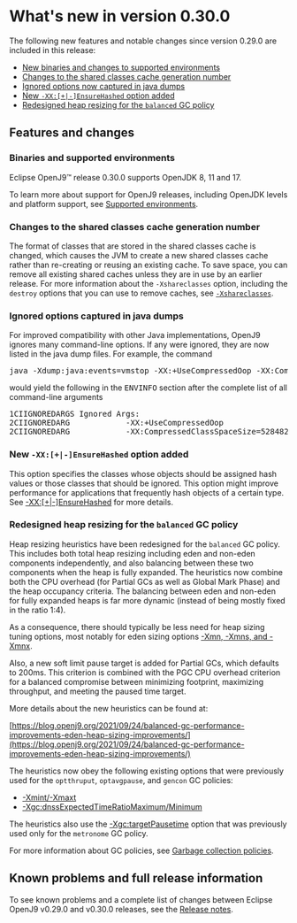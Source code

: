 <!--
* Copyright (c) 2017, 2023 IBM Corp. and others
*
* This program and the accompanying materials are made
* available under the terms of the Eclipse Public License 2.0
* which accompanies this distribution and is available at
* https://www.eclipse.org/legal/epl-2.0/ or the Apache
* License, Version 2.0 which accompanies this distribution and
* is available at https://www.apache.org/licenses/LICENSE-2.0.
*
* This Source Code may also be made available under the
* following Secondary Licenses when the conditions for such
* availability set forth in the Eclipse Public License, v. 2.0
* are satisfied: GNU General Public License, version 2 with
* the GNU Classpath Exception [1] and GNU General Public
* License, version 2 with the OpenJDK Assembly Exception [2].
*
* [1] https://www.gnu.org/software/classpath/license.html
* [2] https://openjdk.org/legal/assembly-exception.html
*
* SPDX-License-Identifier: EPL-2.0 OR Apache-2.0 OR GPL-2.0-only WITH Classpath-exception-2.0 OR GPL-2.0-only WITH OpenJDK-assembly-exception-1.0
-->

# What's new in version 0.30.0

The following new features and notable changes since version 0.29.0 are included in this release:

- [New binaries and changes to supported environments](#binaries-and-supported-environments)
- [Changes to the shared classes cache generation number](#changes-to-the-shared-classes-cache-generation-number)
- [Ignored options now captured in java dumps](#ignored-options-captured-in-java-dumps)
- [New `-XX:[+|-]EnsureHashed` option added](#new-xx-ensurehashed-option-added)
- [Redesigned heap resizing for the `balanced` GC policy](#redesigned-heap-resizing-for-the-balanced-gc-policy)

## Features and changes

### Binaries and supported environments

Eclipse OpenJ9&trade; release 0.30.0 supports OpenJDK 8, 11 and 17.

To learn more about support for OpenJ9 releases, including OpenJDK levels and platform support, see [Supported environments](openj9_support.md).

### Changes to the shared classes cache generation number

The format of classes that are stored in the shared classes cache is changed, which causes the JVM to create a new shared classes cache rather than re-creating or reusing an existing cache. To save space, you can remove all existing shared caches unless they are in use by an earlier release. For more information about the `-Xshareclasses` option, including the `destroy` options that you can use to remove caches, see [`-Xshareclasses`](xshareclasses.md).

### Ignored options captured in java dumps

For improved compatibility with other Java implementations, OpenJ9 ignores many command-line options. If any were ignored, they are now listed in the java dump files. For example, the command
<pre>
java -Xdump:java:events=vmstop -XX:+UseCompressedOop -XX:CompressedClassSpaceSize=528482304 -version
</pre>
would yield the following in the <tt>ENVINFO</tt> section after the complete list of all command-line arguments
<pre>
1CIIGNOREDARGS Ignored Args:
2CIIGNOREDARG            -XX:+UseCompressedOop
2CIIGNOREDARG            -XX:CompressedClassSpaceSize=528482304
</pre>

### New `-XX:[+|-]EnsureHashed` option added

This option specifies the classes whose objects should be assigned hash values or those classes that should be ignored. This option might improve performance for applications that frequently hash objects of a certain type. See [-XX:[+|-]EnsureHashed](xxensurehashed.md) for more details.

### Redesigned heap resizing for the `balanced` GC policy

Heap resizing heuristics have been redesigned for the `balanced` GC policy. This includes both total heap resizing including eden and non-eden components independently, and also balancing between these two components when the heap is fully expanded. The heuristics now combine both the CPU overhead (for Partial GCs as well as Global Mark Phase) and the heap occupancy criteria. The balancing between eden and non-eden for fully expanded heaps is far more dynamic (instead of being mostly fixed in the ratio 1:4).

As a consequence, there should typically be less need for heap sizing tuning options, most notably for eden sizing options [-Xmn, -Xmns, and -Xmnx](xmn.md).

Also, a new soft limit pause target is added for Partial GCs, which defaults to 200ms. This criterion is combined with the PGC CPU overhead criterion for a balanced compromise between minimizing footprint, maximizing throughput, and meeting the paused time target.

More details about the new heuristics can be found at:

[https://blog.openj9.org/2021/09/24/balanced-gc-performance-improvements-eden-heap-sizing-improvements/](https://blog.openj9.org/2021/09/24/balanced-gc-performance-improvements-eden-heap-sizing-improvements/)

The heuristics now obey the following existing options that were previously used for the `optthruput`, `optavgpause`, and `gencon` GC policies:

- [-Xmint/-Xmaxt](xmint.md)
- [-Xgc:dnssExpectedTimeRatioMaximum/Minimum](xgc.md#dnssexpectedtimeratiomaximum)

The heuristics also use the [-Xgc:targetPausetime](xgc.md#targetpausetime) option that was previously used only for the `metronome` GC policy.

For more information about GC policies, see [Garbage collection policies](gc.md).


## Known problems and full release information

To see known problems and a complete list of changes between Eclipse OpenJ9 v0.29.0 and v0.30.0 releases, see the [Release notes](https://github.com/eclipse-openj9/openj9/blob/master/doc/release-notes/0.30/0.30.md).

<!-- ==== END OF TOPIC ==== version0.30.md ==== -->
